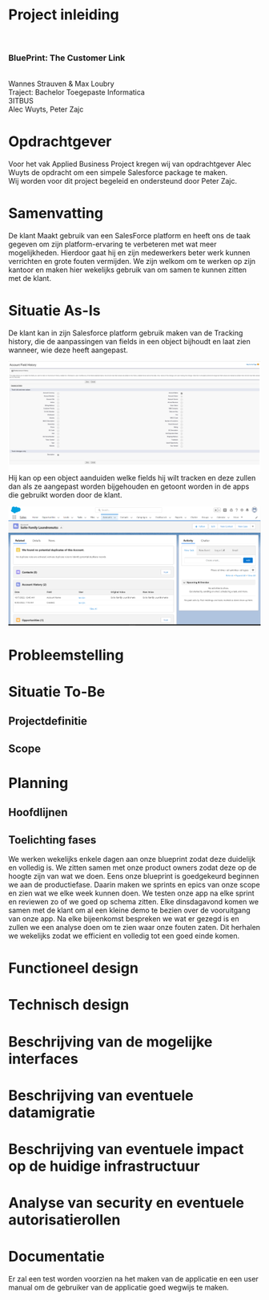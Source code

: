 # Project inleiding
<br><h3>BluePrint: The Customer Link</h3>
<br>Wannes Strauven & Max Loubry
<br>Traject: Bachelor Toegepaste Informatica
<br>3ITBUS
<br>Alec Wuyts, Peter Zajc

# Opdrachtgever
Voor het vak Applied Business Project kregen wij van opdrachtgever Alec Wuyts de
opdracht om een simpele Salesforce package te maken. <br>Wij worden voor dit project begeleid en ondersteund door Peter Zajc.

# Samenvatting
De klant Maakt gebruik van een SalesForce platform en heeft ons de taak gegeven om zijn platform-ervaring te verbeteren met wat meer mogelijkheden.
Hierdoor gaat hij en zijn medewerkers beter werk kunnen verrichten en grote fouten vermijden. 
We zijn welkom om te werken op zijn kantoor en maken hier wekelijks gebruik van om samen te kunnen zitten met de klant. 

# Situatie As-Is 
De klant kan in zijn Salesforce platform gebruik maken van de Tracking history, die de aanpassingen van fields in een object bijhoudt en laat zien wanneer, wie
deze heeft aangepast. 

![](AS-IS-AD.png)
Hij kan op een object aanduiden welke fields hij wilt tracken en deze zullen dan als ze aangepast worden bijgehouden en getoont worden in de apps die gebruikt worden door de klant.

![](AS-IS-AD2.png)
# Probleemstelling

# Situatie To-Be

## Projectdefinitie

## Scope

# Planning


## Hoofdlijnen

## Toelichting fases
We werken wekelijks enkele dagen aan onze blueprint zodat deze duidelijk en volledig is. We zitten samen met onze product owners zodat deze op de hoogte zijn van wat we doen. Eens onze blueprint is goedgekeurd beginnen we aan de productiefase. Daarin maken we sprints en epics van onze scope en zien wat we elke week kunnen doen. We testen onze app na elke sprint en reviewen zo of we goed op schema zitten. Elke dinsdagavond komen we samen met de klant om al een kleine demo te bezien over de vooruitgang van onze app. Na elke bijeenkomst bespreken we wat er gezegd is en zullen we een analyse doen om te zien waar onze fouten zaten. Dit herhalen we wekelijks zodat we efficient en volledig tot een goed einde komen.

# Functioneel design

# Technisch design

# Beschrijving van de mogelijke interfaces

# Beschrijving van eventuele datamigratie

# Beschrijving van eventuele impact op de huidige infrastructuur

# Analyse van security en eventuele autorisatierollen

# Documentatie
Er zal een test worden voorzien na het maken van de applicatie en een user manual om de gebruiker van de applicatie goed wegwijs te maken.
